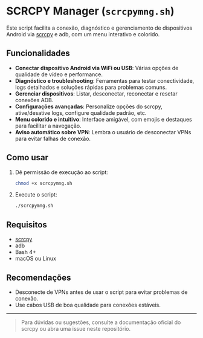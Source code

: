 # SCRCPY Manager (`scrcpymng.sh`)

Este script facilita a conexão, diagnóstico e gerenciamento de dispositivos Android via [scrcpy](https://github.com/Genymobile/scrcpy) e adb, com um menu interativo e colorido.

## Funcionalidades
- **Conectar dispositivo Android via WiFi ou USB**: Várias opções de qualidade de vídeo e performance.
- **Diagnóstico e troubleshooting**: Ferramentas para testar conectividade, logs detalhados e soluções rápidas para problemas comuns.
- **Gerenciar dispositivos**: Listar, desconectar, reconectar e resetar conexões ADB.
- **Configurações avançadas**: Personalize opções do scrcpy, ative/desative logs, configure qualidade padrão, etc.
- **Menu colorido e intuitivo**: Interface amigável, com emojis e destaques para facilitar a navegação.
- **Aviso automático sobre VPN**: Lembra o usuário de desconectar VPNs para evitar falhas de conexão.

## Como usar
1. Dê permissão de execução ao script:
   ```bash
   chmod +x scrcpymng.sh
   ```
2. Execute o script:
   ```bash
   ./scrcpymng.sh
   ```

## Requisitos
- [scrcpy](https://github.com/Genymobile/scrcpy)
- adb
- Bash 4+
- macOS ou Linux

## Recomendações
- Desconecte de VPNs antes de usar o script para evitar problemas de conexão.
- Use cabos USB de boa qualidade para conexões estáveis.

---

> Para dúvidas ou sugestões, consulte a documentação oficial do scrcpy ou abra uma issue neste repositório.
